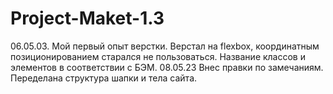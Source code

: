 # Project-Maket-1.3
06.05.03. Мой первый опыт верстки. Верстал на flexbox, координатным позиционированием старался не пользоваться. Название классов и элементов в соответствии с БЭМ.
08.05.23 Внес правки по замечаниям. Переделана структура шапки и тела сайта. 
